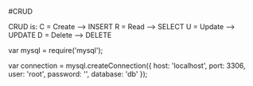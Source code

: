 #CRUD

CRUD is:
C = Create --> INSERT
R = Read --> SELECT
U = Update --> UPDATE
D = Delete --> DELETE


var mysql = require('mysql');

var connection = mysql.createConnection({
  host: 'localhost',
  port: 3306,
  user: 'root',
  password: '',
  database: 'db'
});

